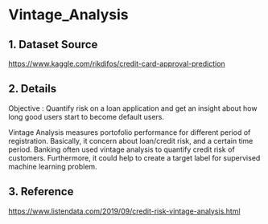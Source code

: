 # Vintage_Analysis

## 1. Dataset Source
https://www.kaggle.com/rikdifos/credit-card-approval-prediction

## 2. Details
Objective : Quantify risk on a loan application and get an insight about how long good users start to become default users.

Vintage Analysis measures portofolio performance for different period of registration. Basically, it concern about loan/credit risk, and a certain time period. Banking often used vintage analysis to quantify credit risk of customers. Furthermore, it could help to create a target label for supervised machine learning problem. 

## 3. Reference
https://www.listendata.com/2019/09/credit-risk-vintage-analysis.html
